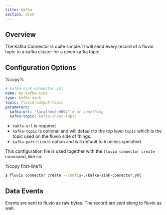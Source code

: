 ```yaml
---
title: Kafka
section: Sink
---
```


## Overview

The Kafka Connector is quite simple. It will send every record of a fluvio topic to a kafka cluster for a given kafka topic.

## Configuration Options

%copy%
```yaml
# kafka-sink-connector.yml
name: my-kafka-sink
type: kafka-sink
topic: fluvio-output-topic
parameters:
  kafka-url: "localhost:9092" # or something
  kafka-topic: kafka-input-topic
```

* `kakfa-url` is required
* `kafka-topic` is optional and will default to the top level `topic` which is the topic used on the fluvio side of things.
* `kafka-partition` is option and will default to `0` unless specified.

This configuration file is used together with the `fluvio connector create` command, like so:

%copy first-line%
```bash
$ fluvio connector create --config=./kafka-sink-connector.yml
```

## Data Events

Events are sent to fluvio as raw bytes. The record are sent along to fluvio as well.
